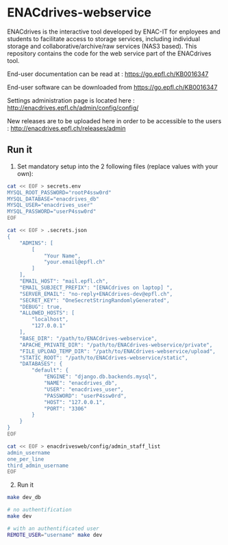 # ENACdrives-webservice

ENACdrives is the interactive tool developed by ENAC-IT for enployees and students to facilitate access to storage services, including individual storage and collaborative/archive/raw services (NAS3 based).
This repository contains the code for the web service part of the ENACdrives tool.

End-user documentation can be read at : https://go.epfl.ch/KB0016347

End-user software can be downloaded from https://go.epfl.ch/KB0016347

Settings administration page is located here : http://enacdrives.epfl.ch/admin/config/config/

New releases are to be uploaded here in order to be accessible to the users : http://enacdrives.epfl.ch/releases/admin

## Run it

1. Set mandatory setup into the 2 following files (replace values with your own):

```bash
cat << EOF > secrets.env
MYSQL_ROOT_PASSWORD="rootP4ssw0rd"
MYSQL_DATABASE="enacdrives_db"
MYSQL_USER="enacdrives_user"
MYSQL_PASSWORD="userP4ssw0rd"
EOF

cat << EOF > .secrets.json
{
    "ADMINS": [
        [
            "Your Name",
            "your.email@epfl.ch"
        ]
    ],
    "EMAIL_HOST": "mail.epfl.ch",
    "EMAIL_SUBJECT_PREFIX": "[ENACdrives on laptop] ",
    "SERVER_EMAIL": "no-reply+ENACdrives-dev@epfl.ch",
    "SECRET_KEY": "OneSecretStringRandomlyGenerated",
    "DEBUG": true,
    "ALLOWED_HOSTS": [
        "localhost",
        "127.0.0.1"
    ],
    "BASE_DIR": "/path/to/ENACdrives-webservice",
    "APACHE_PRIVATE_DIR": "/path/to/ENACdrives-webservice/private",
    "FILE_UPLOAD_TEMP_DIR": "/path/to/ENACdrives-webservice/upload",
    "STATIC_ROOT": "/path/to/ENACdrives-webservice/static",
    "DATABASES": {
        "default": {
            "ENGINE": "django.db.backends.mysql",
            "NAME": "enacdrives_db",
            "USER": "enacdrives_user",
            "PASSWORD": "userP4ssw0rd",
            "HOST": "127.0.0.1",
            "PORT": "3306"
        }
    }
}
EOF

cat << EOF > enacdrivesweb/config/admin_staff_list
admin_username
one_per_line
third_admin_username
EOF
```

2. Run it

```bash
make dev_db

# no authentification
make dev

# with an authentificated user
REMOTE_USER="username" make dev
```
